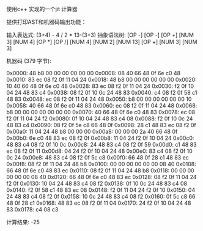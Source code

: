 使用c++ 实现的一个jit 计算器

提供打印AST和机器码输出功能：



输入表达式: (3+4) - 4 / 2 * 13-(3+3)
抽象语法树:
[OP  -]
  [OP  -]
    [OP  +]
      [NUM 3]
      [NUM 4]
    [OP  *]
      [OP  /]
        [NUM 4]
        [NUM 2]
      [NUM 13]
  [OP  +]
    [NUM 3]
    [NUM 3]

机器码 (379 字节):

0x0000: 48 b8 00 00 00 00 00 00 
0x0008: 08 40 66 48 0f 6e c0 48 
0x0010: 83 ec 08 f2 0f 11 04 24 
0x0018: 48 b8 00 00 00 00 00 00 
0x0020: 10 40 66 48 0f 6e c0 48 
0x0028: 83 ec 08 f2 0f 11 04 24 
0x0030: f2 0f 10 04 24 48 83 c4 
0x0038: 08 f2 0f 10 0c 24 48 83 
0x0040: c4 08 f2 0f 58 c1 48 83 
0x0048: ec 08 f2 0f 11 04 24 48 
0x0050: b8 00 00 00 00 00 00 10 
0x0058: 40 66 48 0f 6e c0 48 83 
0x0060: ec 08 f2 0f 11 04 24 48 
0x0068: b8 00 00 00 00 00 00 00 
0x0070: 40 66 48 0f 6e c0 48 83 
0x0078: ec 08 f2 0f 11 04 24 f2 
0x0080: 0f 10 04 24 48 83 c4 08 
0x0088: f2 0f 10 0c 24 48 83 c4 
0x0090: 08 f2 0f 5e c8 66 48 0f 
0x0098: 28 c1 48 83 ec 08 f2 0f 
0x00a0: 11 04 24 48 b8 00 00 00 
0x00a8: 00 00 00 2a 40 66 48 0f 
0x00b0: 6e c0 48 83 ec 08 f2 0f 
0x00b8: 11 04 24 f2 0f 10 04 24 
0x00c0: 48 83 c4 08 f2 0f 10 0c 
0x00c8: 24 48 83 c4 08 f2 0f 59 
0x00d0: c1 48 83 ec 08 f2 0f 11 
0x00d8: 04 24 f2 0f 10 04 24 48 
0x00e0: 83 c4 08 f2 0f 10 0c 24 
0x00e8: 48 83 c4 08 f2 0f 5c c8 
0x00f0: 66 48 0f 28 c1 48 83 ec 
0x00f8: 08 f2 0f 11 04 24 48 b8 
0x0100: 00 00 00 00 00 00 08 40 
0x0108: 66 48 0f 6e c0 48 83 ec 
0x0110: 08 f2 0f 11 04 24 48 b8 
0x0118: 00 00 00 00 00 00 08 40 
0x0120: 66 48 0f 6e c0 48 83 ec 
0x0128: 08 f2 0f 11 04 24 f2 0f 
0x0130: 10 04 24 48 83 c4 08 f2 
0x0138: 0f 10 0c 24 48 83 c4 08 
0x0140: f2 0f 58 c1 48 83 ec 08 
0x0148: f2 0f 11 04 24 f2 0f 10 
0x0150: 04 24 48 83 c4 08 f2 0f 
0x0158: 10 0c 24 48 83 c4 08 f2 
0x0160: 0f 5c c8 66 48 0f 28 c1 
0x0168: 48 83 ec 08 f2 0f 11 04 
0x0170: 24 f2 0f 10 04 24 48 83 
0x0178: c4 08 c3 

计算结果: -25
